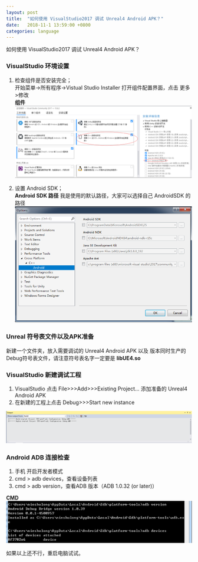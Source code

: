 ```yaml
---
layout: post
title:  "如何使用 VisualStudio2017 调试 Unreal4 Android APK？"
date:   2018-11-1 13:59:00 +0800
categories: language
---
```

如何使用 VisualStudio2017 调试 Unreal4 Android APK？
### VisualStudio 环境设置
1. 检查组件是否安装完全；<br>
开始菜单->所有程序->Vistual Studio Installer 打开组件配置界面，点击 更多>修改<br>
**组件**<br>
![](/images/vsDebugUEAndroid1.png)

2. 设置 Android SDK；<br>
**Android SDK 路径** 我是使用的默认路径，大家可以选择自己 AndroidSDK 的路径<br>
![](/images/vsDebugUEAndroid2.png)

### Unreal 符号表文件以及APK准备
新建一个文件夹，放入需要调试的 Unreal4 Android APK 以及 版本同时生产的 Debug符号表文件，请注意符号表名字一定要是 **libUE4.so**
### VisualStudio 新建调试工程
1. VisualStudio 点击 File>>>Add>>>Existing Project... 添加准备的 Unreal4 Android APK
2. 在新建的工程上点击 Debug>>>Start new instance

![](/images/vsDebugUEAndroid3.png)
### Android ADB 连接检查
1. 手机 开启开发者模式
2. cmd > adb devices，查看设备列表
3. cmd > adb version，查看ADB 版本（ADB 1.0.32 (or later)）

**CMD**<br>
![](/images/vsDebugUEAndroid4.png)

如果以上还不行，重启电脑试试。<br>

